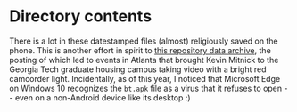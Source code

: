 # Directory contents

There is a lot in these datestamped files (almost) religiously saved on the phone. 
This is another effort in spirit to 
[this repository data archive](https://github.com/maxieds/ThrowingSomeOldBitsIntoAHoleOnGitHub), 
the posting of which led to events in Atlanta that brought Kevin Mitnick to the Georgia Tech 
graduate housing campus taking video with a bright red camcorder light. Incidentally, as of this year, 
I noticed that Microsoft Edge on Windows 10 recognizes the `bt.apk` file as a virus that it refuses to 
open -- even on a non-Android device like its desktop :)
